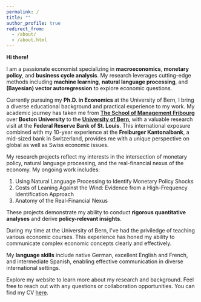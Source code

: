 ```yaml
---
permalink: /
title: ""
author_profile: true
redirect_from: 
  - /about/
  - /about.html
---
```


**Hi there!**

I am a passionate economist specializing in **macroeconomics**, **monetary policy**, and **business cycle analysis**. My research leverages cutting-edge methods including **machine learning**, **natural language processing**, and **(Bayesian) vector autoregression** to explore economic questions.

Currently pursuing my **Ph.D. in Economics** at the University of Bern, I bring a diverse educational background and practical experience to my work. My academic journey has taken me from [**The School of Management Fribourg**](https://www.heg-fr.ch/en/) over **Boston University** to the [**University of Bern**](https://www.vwi.unibe.ch/index_eng.html), with a valuable research visit at the **Federal Reserve Bank of St. Louis**. This international exposure combined with my 10-year experience at the **Freiburger Kantonalbank**, a mid-sized bank in Switzerland, provides me with a unique perspective on global as well as Swiss economic issues.

My research projects reflect my interests in the intersection of monetary policy, natural language processing, and the real-financial nexus of the economy. My ongoing work includes:

1. Using Natural Language Processing to Identify Monetary Policy Shocks
2. Costs of Leaning Against the Wind: Evidence from a High-Frequency Identification Approach
3. Anatomy of the Real-Financial Nexus

These projects demonstrate my ability to conduct **rigorous quantitative analyses** and derive **policy-relevant insights**.

During my time at the University of Bern, I've had the priviledge of teaching various economic courses. This experience has honed my ability to communicate complex economic concepts clearly and effectively.

My **language skills** include native German, excellent English and French, and intermediate Spanish, enabling effective communication in diverse international settings.

Explore my website to learn more about my research and background. Feel free to reach out with any questions or collaboration opportunities. You can find my CV [here](/files/cv_larissa_schwaller.pdf).
